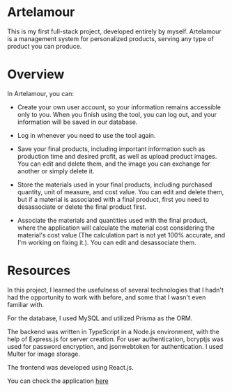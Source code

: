 # Artelamour

This is my first full-stack project, developed entirely by myself. Artelamour is a management system for personalized products, serving any type of product you can produce.


# Overview

In Artelamour, you can:

- Create your own user account, so your information remains accessible only to you. When you finish using the tool, you can log out, and your information will be saved in our database.

- Log in whenever you need to use the tool again.

- Save your final products, including important information such as production time and desired profit, as well as upload product images. You can edit and delete them, and the image you can exchange for another or simply delete it.

- Store the materials used in your final products, including purchased quantity, unit of measure, and cost value. You can edit and delete them, but if a material is associated with a final product, first you need to desassociate or delete the final product first.

- Associate the materials and quantities used with the final product, where the application will calculate the material cost considering the material's cost value (The calculation part is not yet 100% accurate, and I'm working on fixing it.). You can edit and desassociate them.


# Resources

In this project, I learned the usefulness of several technologies that I hadn't had the opportunity to work with before, and some that I wasn't even familiar with.

For the database, I used MySQL and utilized Prisma as the ORM.

The backend was written in TypeScript in a Node.js environment, with the help of Express.js for server creation. For user authentication, bcryptjs was used for password encryption, and jsonwebtoken for authentication. I used Multer for image storage.

The frontend was developed using React.js.


You can check the application [here](http://artelamour.s3-website-sa-east-1.amazonaws.com/)
